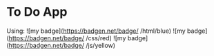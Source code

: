 # To Do App

Using: !\[my badge\](https://badgen.net/badge/ /html/blue) !\[my badge\](https://badgen.net/badge/ /css/red) !\[my badge\](https://badgen.net/badge/ /js/yellow)
